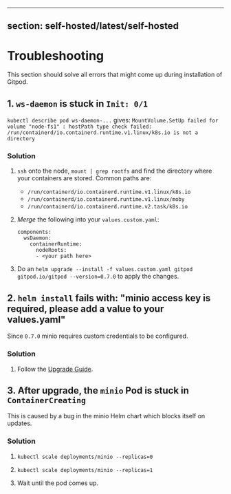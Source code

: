 <script context="module">
  export const prerender = true;
</script>

---

## section: self-hosted/latest/self-hosted

# Troubleshooting

This section should solve all errors that might come up during installation of Gitpod.

## 1. `ws-daemon` is stuck in `Init: 0/1`

`kubectl describe pod ws-daemon-...` gives:
`MountVolume.SetUp failed for volume "node-fs1" : hostPath type check failed: /run/containerd/io.containerd.runtime.v1.linux/k8s.io is not a directory`

### Solution

1.  `ssh` onto the node, `mount | grep rootfs` and find the directory where your containers are stored. Common paths are:

    - `/run/containerd/io.containerd.runtime.v1.linux/k8s.io`
    - `/run/containerd/io.containerd.runtime.v1.linux/moby`
    - `/run/containerd/io.containerd.runtime.v2.task/k8s.io`

2.  _Merge_ the following into your `values.custom.yaml`:

    ```
    components:
      wsDaemon:
        containerRuntime:
          nodeRoots:
          - <your path here>
    ```

3.  Do an `helm upgrade --install -f values.custom.yaml gitpod gitpod.io/gitpod --version=0.7.0` to apply the changes.

## 2. `helm install` fails with: "minio access key is required, please add a value to your values.yaml"

Since `0.7.0` minio requires custom credentials to be configured.

### Solution

1.  Follow the [Upgrade Guide](./upgrade).

## 3. After upgrade, the `minio` Pod is stuck in `ContainerCreating`

This is caused by a bug in the minio Helm chart which blocks itself on updates.

### Solution

1.  `kubectl scale deployments/minio --replicas=0`

1.  `kubectl scale deployments/minio --replicas=1`

1.  Wait until the pod comes up.
